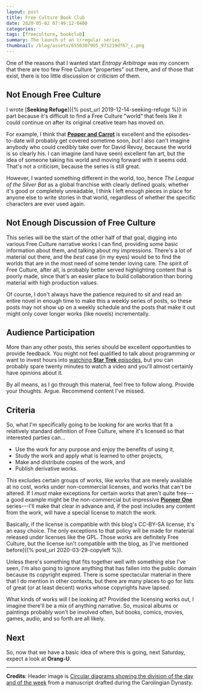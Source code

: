 ```yaml
---
layout: post
title: Free Culture Book Club
date: 2020-05-02 07:49:12-0400
categories:
tags: [freeculture, bookclub]
summary: The launch of an irregular series
thumbnail: /blog/assets/6556307995_971219df67_c.png
---
```


One of the reasons that I wanted start *Entropy Arbitrage* was my concern that there are too few Free Culture "properties" out there, and of those that exist, there is too little discussion or criticism of them.

## Not Enough Free Culture

I wrote [**Seeking Refuge**]({% post_url 2019-12-14-seeking-refuge %}) in part because it's difficult to find a Free Culture "world" that feels like it could continue on after its original creative team has moved on.

For example, I think that [**Pepper and Carrot**](https://www.peppercarrot.com/) is excellent and the episodes-to-date will probably get covered sometime soon, *but* I also can't imagine anybody who could credibly take over for David Revoy, because the world is so clearly his.  I can imagine (and have seen) excellent fan art, but the idea of someone taking his world and moving forward with it seems odd.  That's not a criticism, because the series is still great.

However, I wanted something different in the world, too, hence *The League of the Silver Bat* as a global franchise with clearly defined goals; whether it's good or completely unreadable, I think I left enough pieces in place for anyone else to write stories in that world, regardless of whether the specific characters are ever used again.

## Not Enough Discussion of Free Culture

This series will be the start of the other half of that goal, digging into various Free Culture narrative works I can find, providing some basic information about them, and talking about my impressions.  There's a lot of material out there, and the *best* case (in my eyes) would be to find the worlds that are in the most need of some tender loving care.  The spirit of Free Culture, after all, is probably better served highlighting content that is poorly made, since that's an easier place to build collaboration than boring material with high production values.

Of course, I don't always have the patience required to sit and read an entire novel in enough time to make this a weekly series of posts, so these posts may not show up on a weekly schedule and the posts that make it out might only cover longer works (like novels) incrementally.

## Audience Participation

More than any other posts, this series should be excellent opportunities to provide feedback.  You might not feel qualified to talk about programming or want to invest hours into [watching **Star Trek** episodes](/blog/tag/startrek), but you can probably spare twenty minutes to watch a video and you'll almost certainly have opinions about it.

By all means, as I go through this material, feel free to follow along.  Provide your thoughts.  Argue.  Recommend content I've missed.

## Criteria

So, what I'm specifically going to be looking for are works that fit a relatively standard definition of Free Culture, where it's licensed so that interested parties can...

 * Use the work for any purpose and enjoy the benefits of using it,
 * Study the work and apply what is learned to other projects,
 * Make and distribute copies of the work, and
 * Publish derivative works.

This excludes certain groups of works, like works that are merely available at no cost, works under non-commercial licenses, and works that can't be altered.  If I *must* make exceptions for certain works that aren't quite free---a good example might be the non-commercial but impressive [**Pioneer One**](http://www.pioneerone.tv/) series---I'll make that clear in advance and, if the post includes any content from the work, will have a special license to match the work.

Basically, if the license is compatible with this blog's CC-BY-SA license, it's an easy choice.  The only exceptions to that policy will be made for material released under licenses like the GPL.  Those works are definitely Free Culture, but the license isn't compatible with the blog, as [I've mentioned before]({% post_url 2020-03-29-copyleft %}).

Unless there's something that fits together well with something else I've seen, I'm also going to ignore anything that has fallen into the public domain because its copyright expired.  There is some spectacular material in there that I do mention in other contexts, but there are many places to go for lists of great (or at least decent) works whose copyrights have lapsed.

What kinds of works will I be looking at?  Provided the licensing works out, I imagine there'll be a mix of anything narrative.  So, musical albums or paintings probably won't be involved often, but books, comics, movies, games, audio, and so forth are all likely.

## Next

So, now that we have a basic idea of where this is going, next Saturday, expect a look at **Orang-U**.

* * *

**Credits**:  Header image is [Circular diagrams showing the division of the day and of the week](https://en.wikipedia.org/wiki/Week#/media/File:CLM_14456_71r_detail.jpg) from a manuscript drafted during the Carolingian Dynasty.
